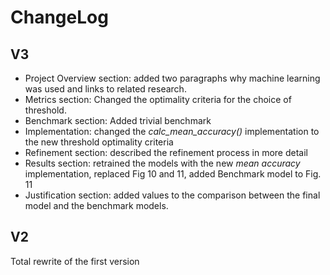 # ChangeLog

## V3

- Project Overview section: added two paragraphs why machine learning was used and links to related research.
- Metrics section: Changed the optimality criteria for the choice of threshold.
- Benchmark section: Added trivial benchmark
- Implementation: changed the *calc_mean_accuracy()* implementation to the new threshold optimality criteria
- Refinement section: described the refinement process in more detail
- Results section: retrained the models with the new *mean accuracy* implementation, replaced Fig 10 and 11, added Benchmark model to Fig. 11
- Justification section: added values to the comparison between the final model and the benchmark models.

## V2

Total rewrite of the first version
